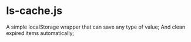 # ls-cache.js

A simple localStorage wrapper that can save any type of value;
And clean expired items automatically;
